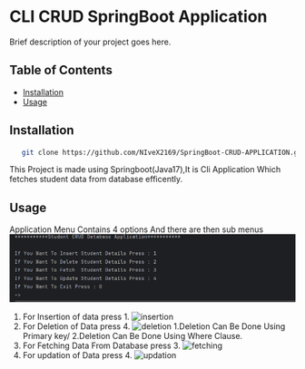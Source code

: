# CLI CRUD SpringBoot Application

Brief description of your project goes here.

## Table of Contents

- [Installation](#installation)
- [Usage](#usage)

## Installation

```bash
   git clone https://github.com/NIveX2169/SpringBoot-CRUD-APPLICATION.git
```
This Project is made using Springboot(Java17),It is Cli Application Which fetches student data from database efficently.

## Usage

Application Menu Contains 4 options And there are then sub menus
![Menu](/images/menu.png)
1. For Insertion of data press 1.
   ![insertion](/image/insert_data.png)
2. For Deletion of Data press 4.
   ![deletion](/image/delete_using_primarkey.png)
   1.Deletion Can Be Done Using Primary key/
   2.Deletion Can Be Done Using Where Clause.
4. For Fetching Data From Database press 3.
   ![fetching](/image/fetch_all_data.png)
6. For updation of Data press 4.
   ![updation](/image/updating_column.png)





